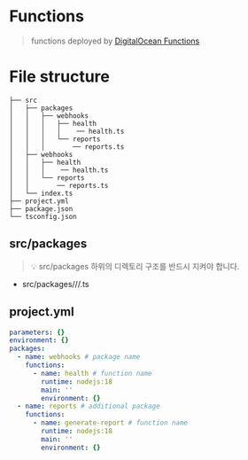 # Functions

> functions deployed by [DigitalOcean Functions](https://www.digitalocean.com/products/functions)

# File structure

```
├── src
│   ├── packages
│   │   ├── webhooks
│   │   │   ├── health
│   │   │   │    ── health.ts
│   │   │   └── reports
│   │   │       ── reports.ts
│   ├── webhooks
│   │   ├── health
│   │   │    ── health.ts
│   │   └── reports
│   │       ── reports.ts
│   └── index.ts
├── project.yml
├── package.json
└── tsconfig.json
```

## src/packages

> 💡 src/packages 하위의 디렉토리 구조를 반드시 지켜야 합니다.

- src/packages/<package-name>/<function-name>/<function-name>.ts

## project.yml

```yml
parameters: {}
environment: {}
packages:
  - name: webhooks # package name
    functions:
      - name: health # function name
        runtime: nodejs:18
        main: ''
        environment: {}
  - name: reports # additional package
    functions:
      - name: generate-report # function name
        runtime: nodejs:18
        main: ''
        environment: {}
```
